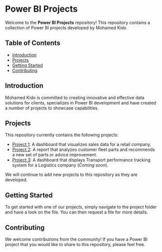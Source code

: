 # Power BI Projects

Welcome to the **Power BI Projects** repository! This repository contains a collection of Power BI projects developed by Mohamed Kido

## Table of Contents
* [Introduction](#introduction)
* [Projects](#projects)
* [Getting Started](#getting-started)
* [Contributing](#contributing)

## Introduction
Mohamed Kido is committed to creating innovative and effective data solutions for clients, specializes in Power BI development and have created a number of projects to showcase capabilities.

## Projects
This repository currently contains the following projects:

* [Project 1](https://github.com/MohamedKido/Power-BI-Projects/blob/main/Sales%20Platform.pdf): A dashboard that visualizes sales data for a retail company.
* [Project 2](https://github.com/MohamedKido/Power-BI-Projects/blob/main/Fleet%20Parts%20Inspection.pdf): A report that analyzes customer fleet parts and recommends a new set of parts or advice improvement.
* [Project 3](link-to-project-3): A dashboard that displays Transport performance tracking system for a Logistics company (*Coming soon*).

We will continue to add new projects to this repository as they are developed.

## Getting Started
To get started with one of our projects, simply navigate to the project folder and have a look on the file. You can then request a file for more details.

## Contributing
We welcome contributions from the community! If you have a Power BI project that you would like to share to this repository, please feel free.
